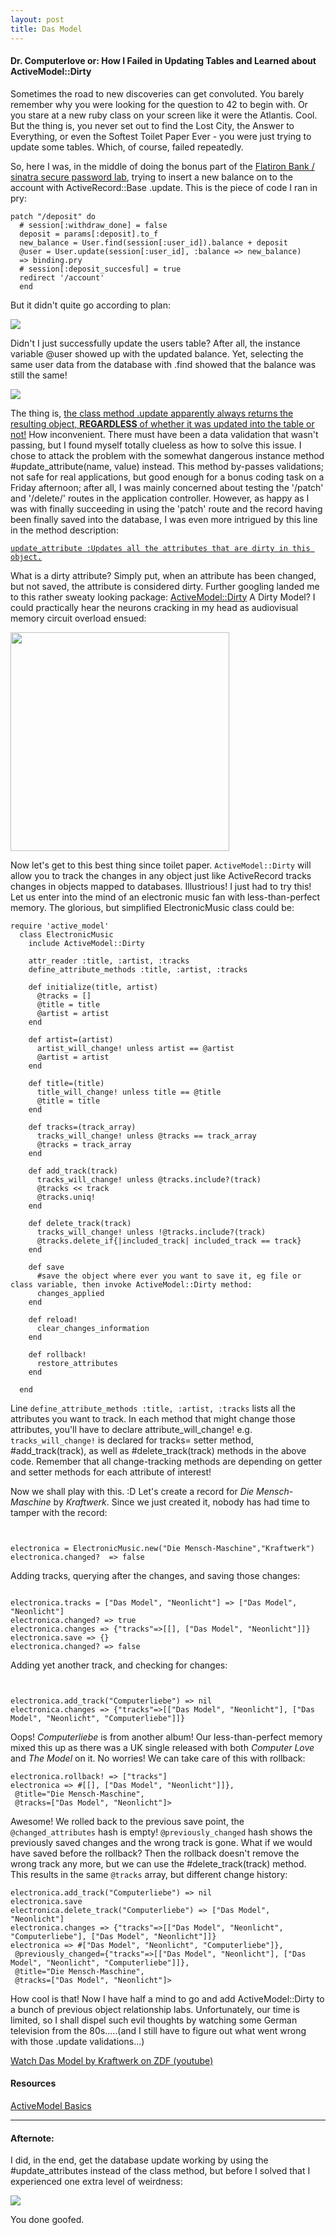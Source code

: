 ```yaml
---
layout: post
title: Das Model
---
```


#### Dr. Computerlove  or: How I Failed in Updating Tables and Learned about ActiveModel::Dirty

Sometimes the road to new discoveries can get convoluted. You barely remember why you were looking for the question to 42 to begin with. Or you stare at a new ruby class on your screen like it were the Atlantis. Cool. But the thing is, you never set out to find the Lost City, the Answer to Everything, or even the Softest Toilet Paper Ever - you were just trying to update some tables. Which, of course, failed repeatedly.

So, here I was, in the middle of doing the bonus part of the [Flatiron Bank / sinatra secure password lab](https://github.com/satub/sinatra-secure-password-lab-wdf-000), trying to insert a new balance on to the account with ActiveRecord::Base .update. This is the piece of code I ran in pry:    


<pre><code class="long">patch "/deposit" do
  # session[:withdraw_done] = false
  deposit = params[:deposit].to_f
  new_balance = User.find(session[:user_id]).balance + deposit
  @user = User.update(session[:user_id], :balance => new_balance)
  => binding.pry
  # session[:deposit_succesful] = true
  redirect '/account'
  end
</code></pre>      

But it didn't quite go according to plan:

![](https://i.imgur.com/WJ9NENd.png)   

Didn't I just successfully update the users table? After all, the instance variable @user showed up with the updated balance. Yet, selecting the same user data from the database with .find showed that the balance was still the same!   

![](http://www.reactiongifs.us/wp-content/uploads/2015/12/interesting_reaction_nightmare_before_christmas.gif)     


The thing is, [the class method .update apparently always returns the resulting object, __REGARDLESS__ of whether it was updated into the table or not!](http://apidock.com/rails/v2.3.8/ActiveRecord/Base/update/class)  How inconvenient. There must have been a data validation that wasn't passing, but I found myself totally clueless as how to solve this issue. I chose to attack the problem with the somewhat dangerous instance method #update_attribute(name, value) instead. This method by-passes validations; not safe for real applications, but good enough for a bonus coding task on a Friday afternoon; after all, I was mainly concerned about testing the '/patch' and '/delete/' routes in the application controller.  However, as happy as I was with finally succeeding in using the 'patch' route and the record having been finally saved into the database, I was even more intrigued by this line in the method description:    

[`update_attribute :Updates all the attributes that are dirty in this object.`](http://api.rubyonrails.org/classes/ActiveRecord/Persistence.html#method-i-update_attribute)

What is a dirty attribute? Simply put, when an attribute has been changed, but not saved, the attribute is considered dirty. Further googling landed me to this rather sweaty looking package: [ActiveModel::Dirty](http://api.rubyonrails.org/classes/ActiveModel/Dirty.html)  A Dirty Model? I could practically hear the neurons cracking in my head as audiovisual memory circuit overload ensued:

<img src="http://i.imgur.com/9HnTSuf.gif" style="width: 350px;">    

Now let's get to this best thing since toilet paper. `ActiveModel::Dirty` will allow you to track the changes in any object just like ActiveRecord tracks changes in objects mapped to databases. Illustrious! I just had to try this! Let us enter into the mind of an electronic music fan with less-than-perfect memory. The glorious, but simplified ElectronicMusic class could be:    


<pre><code class="long">require 'active_model'
  class ElectronicMusic
    include ActiveModel::Dirty  

    attr_reader :title, :artist, :tracks
    define_attribute_methods :title, :artist, :tracks

    def initialize(title, artist)
      @tracks = []
      @title = title
      @artist = artist
    end

    def artist=(artist)
      artist_will_change! unless artist == @artist
      @artist = artist
    end

    def title=(title)
      title_will_change! unless title == @title
      @title = title
    end

    def tracks=(track_array)
      tracks_will_change! unless @tracks == track_array
      @tracks = track_array
    end

    def add_track(track)
      tracks_will_change! unless @tracks.include?(track)
      @tracks << track
      @tracks.uniq!
    end

    def delete_track(track)
      tracks_will_change! unless !@tracks.include?(track)
      @tracks.delete_if{|included_track| included_track == track}
    end

    def save
      #save the object where ever you want to save it, eg file or class variable, then invoke ActiveModel::Dirty method:
      changes_applied
    end

    def reload!
      clear_changes_information
    end

    def rollback!
      restore_attributes
    end

  end</code></pre>      


Line `define_attribute_methods :title, :artist, :tracks`  lists all the attributes you want to track. In each method that might change those attributes, you'll have to declare attribute_will_change! e.g. `tracks_will_change!` is declared for tracks= setter method, #add_track(track), as well as #delete_track(track) methods in the above code. Remember that all change-tracking methods are depending on getter and setter methods for each attribute of interest!

Now we shall play with this. :D Let's create a record for _Die Mensch-Maschine_ by _Kraftwerk_. Since we just created it, nobody has had time to tamper with the record:   

<pre><code class="long">

electronica = ElectronicMusic.new("Die Mensch-Maschine","Kraftwerk")
electronica.changed?  => false
</code></pre>

Adding tracks, querying after the changes, and saving those changes:   

<pre><code class="long">
electronica.tracks = ["Das Model", "Neonlicht"] => ["Das Model", "Neonlicht"]
electronica.changed? => true
electronica.changes => {"tracks"=>[[], ["Das Model", "Neonlicht"]]}
electronica.save => {}
electronica.changed? => false</code></pre>

Adding yet another track, and checking for changes:   

<pre><code class="long">

electronica.add_track("Computerliebe") => nil
electronica.changes => {"tracks"=>[["Das Model", "Neonlicht"], ["Das Model", "Neonlicht", "Computerliebe"]]}
</code></pre>

Oops! _Computerliebe_ is from another album! Our less-than-perfect memory mixed this up as there was a UK single released with both _Computer Love_ and _The Model_ on it. No worries! We can take care of this with rollback:

<pre><code class="long">electronica.rollback! => ["tracks"]
electronica => #<ElectronicMusic:0x007fe850ba4808
 @artist="Kraftwerk",
 @changed_attributes={},
 @previously_changed={"tracks"=>[[], ["Das Model", "Neonlicht"]]},
 @title="Die Mensch-Maschine",
 @tracks=["Das Model", "Neonlicht"]></code></pre>

Awesome! We rolled back to the previous save point, the `@changed_attributes` hash is empty! `@previously_changed` hash shows the previously saved changes and the wrong track is gone. What if we would have saved before the rollback? Then the rollback doesn't remove the wrong track any more, but we can use the #delete_track(track) method. This results in the same `@tracks` array, but different change history:   

<pre><code class="long">electronica.add_track("Computerliebe") => nil
electronica.save
electronica.delete_track("Computerliebe") => ["Das Model", "Neonlicht"]
electronica.changes => {"tracks"=>[["Das Model", "Neonlicht", "Computerliebe"], ["Das Model", "Neonlicht"]]}
electronica => #<ElectronicMusic:0x007f9cc9b9f998
 @artist="Kraftwerk",
 @changed_attributes={"tracks"=>["Das Model", "Neonlicht", "Computerliebe"]},
 @previously_changed={"tracks"=>[["Das Model", "Neonlicht"], ["Das Model", "Neonlicht", "Computerliebe"]]},
 @title="Die Mensch-Maschine",
 @tracks=["Das Model", "Neonlicht"]></code></pre>   

How cool is that! Now I have half a mind to go and add ActiveModel::Dirty to a bunch of previous object relationship labs. Unfortunately, our time is limited, so I shall dispel such evil thoughts by watching some German television from the 80s.....(and I still have to figure out what went wrong with those .update validations...)

[Watch Das Model by Kraftwerk on ZDF (youtube)](https://www.youtube.com/watch?v=84YCcDY4coU)    


#### Resources   

[ActiveModel Basics](http://guides.rubyonrails.org/active_model_basics.html)      


***************


#### Afternote:

I did, in the end, get the database update working by using the #update_attributes instead of the class method, but before I solved that I experienced one extra level of weirdness:     

![](https://i.imgur.com/SRdS0e6.png)

You done goofed.
